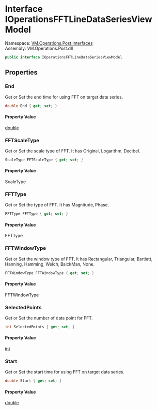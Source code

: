 # Interface IOperationsFFTLineDataSeriesViewModel

Namespace: [VM.Operations.Post.Interfaces](VM.Operations.Post.Interfaces.md)  
Assembly: VM.Operations.Post.dll  

```csharp
public interface IOperationsFFTLineDataSeriesViewModel
```

## Properties

### End

Get or Set the end time for using FFT on target data series.

```csharp
double End { get; set; }
```

#### Property Value

 [double](https://learn.microsoft.com/dotnet/api/system.double)

### FFTScaleType

Get or Set the scale type of FFT. It has Original, Logarithm, Decibel.

```csharp
ScaleType FFTScaleType { get; set; }
```

#### Property Value

 ScaleType

### FFTType

Get or Set the type of FFT. It has Magnitude, Phase.

```csharp
FFTType FFTType { get; set; }
```

#### Property Value

 FFTType

### FFTWindowType

Get or Set the window type of FFT. It has Rectangular, Triangular, Bartlett, Hanning, Hamming, Welch, BalckMan, None.

```csharp
FFTWindowType FFTWindowType { get; set; }
```

#### Property Value

 FFTWindowType

### SelectedPoints

Get or Set the number of data point for FFT.

```csharp
int SelectedPoints { get; set; }
```

#### Property Value

 [int](https://learn.microsoft.com/dotnet/api/system.int32)

### Start

Get or Set the start time for using FFT on target data series.

```csharp
double Start { get; set; }
```

#### Property Value

 [double](https://learn.microsoft.com/dotnet/api/system.double)



